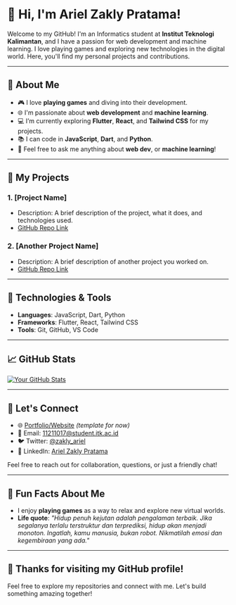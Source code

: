 # 👋 Hi, I'm Ariel Zakly Pratama!

Welcome to my GitHub! I'm an Informatics student at **Institut Teknologi Kalimantan**, and I have a passion for web development and machine learning. I love playing games and exploring new technologies in the digital world. Here, you'll find my personal projects and contributions.

---

## 🌱 About Me

- 🎮 I love **playing games** and diving into their development.
- 🌐 I'm passionate about **web development** and **machine learning**.
- 💻 I’m currently exploring **Flutter**, **React**, and **Tailwind CSS** for my projects.
- 📚 I can code in **JavaScript**, **Dart**, and **Python**.
- 💬 Feel free to ask me anything about **web dev**, or **machine learning**!

---

## 💼 My Projects

### 1. **[Project Name]**
   - Description: A brief description of the project, what it does, and technologies used.
   - [GitHub Repo Link](https://github.com/your-username/project-name)

### 2. **[Another Project Name]**
   - Description: A brief description of another project you worked on.
   - [GitHub Repo Link](https://github.com/your-username/another-project-name)

---

## 🔧 Technologies & Tools

- **Languages**: JavaScript, Dart, Python
- **Frameworks**: Flutter, React, Tailwind CSS
- **Tools**: Git, GitHub, VS Code

---

## 📈 GitHub Stats

[![Your GitHub Stats](https://github-readme-stats.vercel.app/api?username=your-username&show_icons=true&count_private=true&theme=radical)](https://github.com/24aeronyx)

---

## 🤝 Let's Connect

- 🌐 [Portfolio/Website](https://your-website.com) *(template for now)*
- 📧 Email: [11211017@student.itk.ac.id](mailto:11211017@student.itk.ac.id)
- 🐦 Twitter: [@zakly_ariel](https://twitter.com/zakly_ariel)
- 🔗 LinkedIn: [Ariel Zakly Pratama](https://www.linkedin.com/in/ariel-zakly-pratama-1383a8290/)

Feel free to reach out for collaboration, questions, or just a friendly chat!

---

## 📝 Fun Facts About Me

- I enjoy **playing games** as a way to relax and explore new virtual worlds.
- **Life quote**: *"Hidup penuh kejutan adalah pengalaman terbaik. Jika segalanya terlalu terstruktur dan terprediksi, hidup akan menjadi monoton. Ingatlah, kamu manusia, bukan robot. Nikmatilah emosi dan kegembiraan yang ada."*

---

## 🎉 Thanks for visiting my GitHub profile!

Feel free to explore my repositories and connect with me. Let's build something amazing together!
